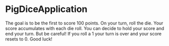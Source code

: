 # PigDiceApplication

The goal is to be the first to score 100 points.
On your turn, roll the die. Your score accumulates with each die roll. You can
decide to hold your score and end your turn. But be careful! If you roll a 1 your turn is over
and your score resets to 0. Good luck!

